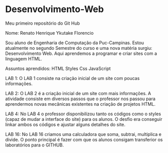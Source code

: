 # Desenvolvimento-Web
Meu primeiro repositório do Git Hub

Nome: Renato Henrique Ykutake Florencio

Sou aluno de Engenharia de Computação da Puc-Campinas. Estou atualmente no segundo Semestre do curso e uma nova matéria surgiu: Desenvolvimento Web. Aqui aprendemos a programar e criar sites com a linguagem HTML.

Assuntos aprendidos:
HTML
Styles Css
JavaScript

LAB 1: O LAB 1 consiste na criação inicial de um site com poucas informações.

LAB 2: O LAB 2 é a criação inicial de um site com mais informações. A atividade consiste em diversos passos que o professor nos passou para aprendermos novas mecânicas existentes na criação de projetos HTML.

LAB 4: No LAB 4 o professor disponibilizou tanto os códigos como o styles (capaz de mudar a interface do site) para os alunos. O desfio era conseguir linkar ambos os códigos e ajustar alguns detalhes do site.

LAB 16: No LAB 16 criamos uma calculadora que soma, subtrai, multiplica e divide. O ponto principal é fazer com que os alunos consigam transferior os laboratórios para o GITHUB.